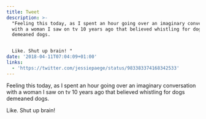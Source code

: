 ```yaml
---
title: Tweet
description: >-
  "Feeling this today, as I spent an hour going over an imaginary conversation
  with a woman I saw on tv 10 years ago that believed whistling for dogs
  demeaned dogs.


  Like. Shut up brain! "
date: '2018-04-11T07:04:09+01:00'
links:
  - 'https://twitter.com/jessiepaege/status/983383374168342533'
---
```

Feeling this today, as I spent an hour going over an imaginary conversation with a woman I saw on tv 10 years ago that believed whistling for dogs demeaned dogs.

Like. Shut up brain! 
